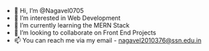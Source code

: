 - 👋 Hi, I’m @Nagavel0705
- 👀 I’m interested in Web Development
- 🌱 I’m currently learning the MERN Stack
- 💞️ I’m looking to collaborate on Front End Projects
- 📫 You can reach me via my email - nagavel2010376@ssn.edu.in

<!---
Nagavel0705/Nagavel0705 is a ✨ special ✨ repository because its `README.md` (this file) appears on your GitHub profile.
You can click the Preview link to take a look at your changes.
--->
